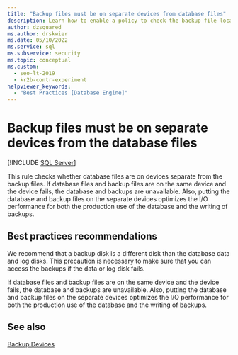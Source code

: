 ```yaml
---
title: "Backup files must be on separate devices from database files"
description: Learn how to enable a policy to check the backup file location compared to the database file location for Policy-Based Management with SQL Server.
author: dzsquared
ms.author: drskwier
ms.date: 05/10/2022
ms.service: sql
ms.subservice: security
ms.topic: conceptual
ms.custom:
  - seo-lt-2019
  - kr2b-contr-experiment
helpviewer_keywords:
  - "Best Practices [Database Engine]"
---
```


# Backup files must be on separate devices from the database files

[!INCLUDE [SQL Server](../../includes/applies-to-version/sqlserver.md)]

This rule checks whether database files are on devices separate from the backup files. If database files and backup files are on the same device and the device fails, the database and backups are unavailable. Also, putting the database and backup files on the separate devices optimizes the I/O performance for both the production use of the database and the writing of backups.  
  
## Best practices recommendations

We recommend that a backup disk is a different disk than the database data and log disks. This precaution is necessary to make sure that you can access the backups if the data or log disk fails.

If database files and backup files are on the same device and the device fails, the database and backups are unavailable. Also, putting the database and backup files on the separate devices optimizes the I/O performance for both the production use of the database and the writing of backups.
  
## See also

[Backup Devices](../backup-restore/backup-devices-sql-server.md)  
